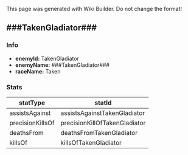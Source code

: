 <span class="wiki-builder">This page was generated with Wiki Builder. Do not change the format!</span>

## ###TakenGladiator###
### Info
* **enemyId:** TakenGladiator
* **enemyName:** ###TakenGladiator###
* **raceName:** Taken

### Stats
statType | statId
-------- | ------
assistsAgainst | assistsAgainstTakenGladiator
precisionKillsOf | precisionKillOfTakenGladiator
deathsFrom | deathsFromTakenGladiator
killsOf | killsOfTakenGladiator

